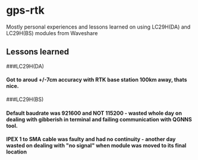 # gps-rtk

Mostly personal experiences and lessons learned on using LC29H(DA) and LC29H(BS) modules from Waveshare

## Lessons learned

###LC29H(DA)
#### Got to aroud +/-7cm accuracy with RTK base station 100km away, thats nice.

###LC29H(BS)
#### Default baudrate was 921600 and NOT 115200 - wasted whole day on dealing with gibberish in terminal and failing communication with QGNNS tool.
#### IPEX 1 to SMA cable was faulty and had no continuity - another day wasted on dealing with "no signal" when module was moved to its final location

